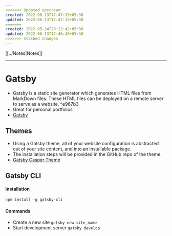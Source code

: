 ```yaml
---
<<<<<<< Updated upstream
created: 2022-06-13T17:47:33+05:30
updated: 2022-06-13T17:47:33+05:30
=======
created: 2022-05-24T20:12:42+05:30
updated: 2022-06-13T17:46:48+05:30
>>>>>>> Stashed changes
---
```

[[../Notes|Notes]]

---
# Gatsby
- Gatsby is a static site generator which generates HTML files from MarkDown files. These HTML files can be deployed on a remote server to serve as a website.  ^e967b3
- Great for personal portfolios 
- [Gatsby](https://www.gatsbyjs.com/)

## Themes
- Using a Gatsby theme, all of your website configuration is abstracted out of your site content, and into an installable package.
- The installation steps will be provided in the GitHub repo of the theme.
- [Gatsby Casper Theme](https://github.com/scttcper/gatsby-theme-casper)

## Gatsby CLI
#### Installation
```
npm install -g gatsby-cli
```

#### Commands
- Create a new site `gatsby new site_name`
- Start development server `gatsby develop`
